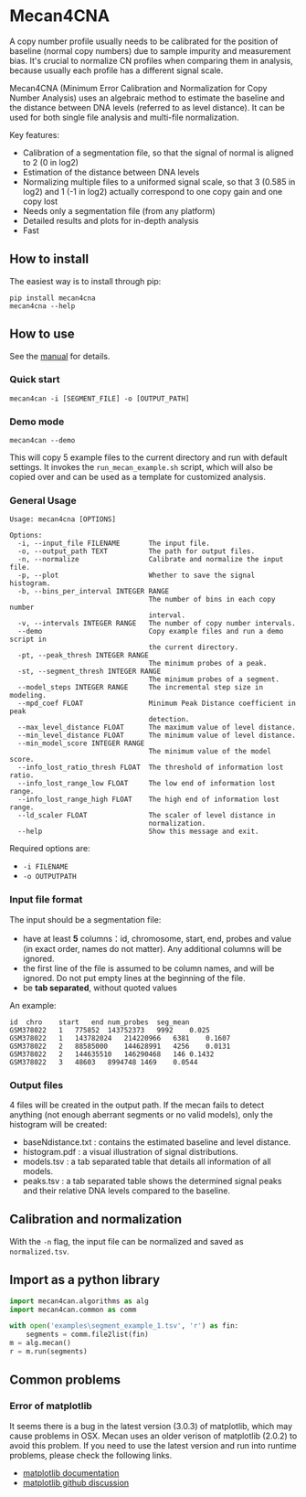 # Mecan4CNA 
A copy number profile usually needs to be calibrated for the position of baseline (normal copy numbers) due to sample impurity and measurement bias. It's crucial to normalize CN profiles when comparing them in analysis, because usually each profile has a different signal scale.

Mecan4CNA (Minimum Error Calibration and Normalization for Copy Number Analysis) uses an algebraic method to estimate the baseline and the distance between DNA levels (referred to as level distance). It can be used for both single file analysis and multi-file normalization.
 
Key features:

- Calibration of a segmentation file, so that the signal of normal is aligned to 2 (0 in log2)
- Estimation of the distance between DNA levels
- Normalizing multiple files to a uniformed signal scale, so that 3 (0.585 in log2) and 1 (-1 in log2) actually correspond to one copy gain and one copy lost
- Needs only a segmentation file (from any platform)
- Detailed results and plots for in-depth analysis
- Fast


## How to install
The easiest way is to install through pip:

```
pip install mecan4cna
mecan4cna --help
```

## How to use
See the [manual](https://github.com/baudisgroup/mecan4cna/blob/master/manual.md) for details.

### Quick start

```
mecan4can -i [SEGMENT_FILE] -o [OUTPUT_PATH]
```

### Demo mode

```
mecan4can --demo
```

This will copy 5 example files to the current directory and run with default settings. It invokes the ```run_mecan_example.sh``` script, which will also be copied over and can be used as a template for customized analysis.

### General Usage
```
Usage: mecan4cna [OPTIONS]

Options:
  -i, --input_file FILENAME       The input file.
  -o, --output_path TEXT          The path for output files.
  -n, --normalize                 Calibrate and normalize the input file.
  -p, --plot                      Whether to save the signal histogram.
  -b, --bins_per_interval INTEGER RANGE
                                  The number of bins in each copy number
                                  interval.
  -v, --intervals INTEGER RANGE   The number of copy number intervals.
  --demo                          Copy example files and run a demo script in
                                  the current directory.
  -pt, --peak_thresh INTEGER RANGE
                                  The minimum probes of a peak.
  -st, --segment_thresh INTEGER RANGE
                                  The minimum probes of a segment.
  --model_steps INTEGER RANGE     The incremental step size in modeling.
  --mpd_coef FLOAT                Minimum Peak Distance coefficient in peak
                                  detection.
  --max_level_distance FLOAT      The maximum value of level distance.
  --min_level_distance FLOAT      The minimum value of level distance.
  --min_model_score INTEGER RANGE
                                  The minimum value of the model score.
  --info_lost_ratio_thresh FLOAT  The threshold of information lost ratio.
  --info_lost_range_low FLOAT     The low end of information lost range.
  --info_lost_range_high FLOAT    The high end of information lost range.
  --ld_scaler FLOAT               The scaler of level distance in
                                  normalization.
  --help                          Show this message and exit.
```

Required options are:

- ```-i FILENAME```
- ```-o OUTPUTPATH```



### Input file format
The input should be a segmentation file:

- have at least **5** columns：id, chromosome, start, end, probes and value (in exact order, names do not matter). Any additional columns will be ignored.
- the first line of the file is assumed to be column names, and will be ignored. Do not put empty lines at the beginning of the file.
- be **tab separated**, without quoted values


An example:

```
id	chro	start	end	num_probes	seg_mean
GSM378022	1	775852	143752373	9992	0.025
GSM378022	1	143782024	214220966	6381	0.1607
GSM378022	2	88585000	144628991	4256	0.0131
GSM378022	2	144635510	146290468	146	0.1432
GSM378022	3	48603	8994748	1469	0.0544
```

### Output files

4 files will be created in the output path. If the mecan fails to detect anything (not enough aberrant segments or no valid models), only the histogram will be created:

- baseNdistance.txt : contains the estimated baseline and level distance.
- histogram.pdf : a visual illustration of signal distributions.
- models.tsv : a tab separated table that details all information of all models.
- peaks.tsv : a tab separated table shows the determined signal peaks and their relative DNA levels compared to the baseline.


## Calibration and normalization
With the `-n` flag, the input file can be normalized and saved as `normalized.tsv`.

## Import as a python library

```python
import mecan4can.algorithms as alg
import mecan4can.common as comm

with open('examples\segment_example_1.tsv', 'r') as fin:
	segments = comm.file2list(fin)
m = alg.mecan()
r = m.run(segments)
```


## Common problems

### Error of matplotlib

It seems there is a bug in the latest version (3.0.3) of matplotlib, which may cause problems in OSX. Mecan uses an older verison of matplotlib (2.0.2) to avoid this problem. If you need to use the latest version and run into runtime problems, please check the following links.

- [matplotlib documentation](https://matplotlib.org/faq/osx_framework.html)
- [matplotlib github discussion](https://github.com/matplotlib/matplotlib/issues/13414)
